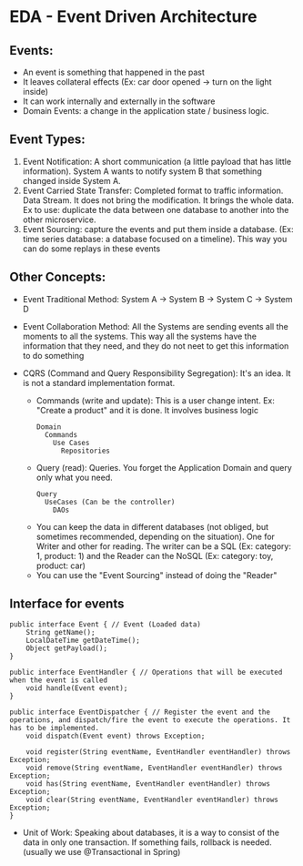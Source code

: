 # EDA - Event Driven Architecture

## Events: 
- An event is something that happened in the past
- It leaves collateral effects (Ex: car door opened -> turn on the light inside) 
- It can work internally and externally in the software
- Domain Events: a change in the application state / business logic.

## Event Types:
1) Event Notification: A short communication (a little payload that has little information). System A wants to notify system B that something changed inside System A.
2) Event Carried State Transfer: Completed format to traffic information. Data Stream. It does not bring the modification. It brings the whole data. Ex to use: duplicate the data between one database to another into the other microservice.
3) Event Sourcing: capture the events and put them inside a database. (Ex: time series database: a database focused on a timeline). This way you can do some replays in these events

## Other Concepts:
- Event Traditional Method: System A -> System B -> System C -> System D
- Event Collaboration Method: All the Systems are sending events all the moments to all the systems. This way all the systems have the information that they need, and they do not neet to get this information to do something

- CQRS (Command and Query Responsibility Segregation): It's an idea. It is not a standard implementation format.
  * Commands (write and update): This is a user change intent. Ex: "Create a product" and it is done. It involves business logic
    ```
    Domain
      Commands
        Use Cases
          Repositories
    ```
  * Query (read): Queries. You forget the Application Domain and query only what you need.
    ```
    Query
      UseCases (Can be the controller)
        DAOs
    ```
  * You can keep the data in different databases (not obliged, but sometimes recommended, depending on the situation). One for Writer and other for reading. The writer can be a SQL (Ex: category: 1, product: 1) and the Reader can the NoSQL (Ex: category: toy, product: car)
  * You can use the "Event Sourcing" instead of doing the "Reader"

## Interface for events

```
public interface Event { // Event (Loaded data)
    String getName();
    LocalDateTime getDateTime();
    Object getPayload();
}

public interface EventHandler { // Operations that will be executed when the event is called
    void handle(Event event);
}

public interface EventDispatcher { // Register the event and the operations, and dispatch/fire the event to execute the operations. It has to be implemented.
    void dispatch(Event event) throws Exception;
    
    void register(String eventName, EventHandler eventHandler) throws Exception;
    void remove(String eventName, EventHandler eventHandler) throws Exception;
    void has(String eventName, EventHandler eventHandler) throws Exception;
    void clear(String eventName, EventHandler eventHandler) throws Exception;
}
```

- Unit of Work: Speaking about databases, it is a way to consist of the data in only one transaction. If something fails, rollback is needed. (usually we use @Transactional in Spring)
